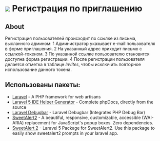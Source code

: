# <img src="https://laravel.com/assets/img/components/logo-laravel.svg"> Регистрация по приглашению

## About
Регистрация пользователей происходит по ссылке из письма, высланного админом: 
1 Администратор указывает e-mail пользователя в форме приглашения.
2 На указанный адрес приходит письмо с ссылкой-токеном.
3 По указанной ссылке пользователю становится доступна форма регистрации.
4 После регистрации пользователя делается отметка в таблице *Invites*, чтобы исключить повторное использование данного токена.

## Использованы пакеты:
- [Laravel](https://github.com/laravel/laravel) - A PHP framework for web artisans
- [Laravel 5 IDE Helper Generator](https://github.com/barryvdh/laravel-ide-helper) - Complete phpDocs, directly from the source
- [Laravel Debugbar](https://github.com/barryvdh/laravel-debugbar) - Laravel Debugbar (Integrates PHP Debug Bar)
- [SweetAlert2](https://github.com/sweetalert2/sweetalert2) - A beautiful, responsive, customizable, accessible (WAI-ARIA) replacement for JavaScript's popup boxes. Zero dependencies.
- [SweetAlert 2](https://github.com/softon/sweetalert) - Laravel 5 Package for SweetAlert2. Use this package to easily show sweetalert2 prompts in your laravel app.

